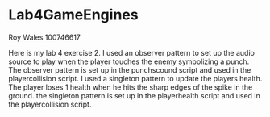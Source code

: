 # Lab4GameEngines

Roy Wales
100746617

Here is my lab 4 exercise 2.
I used an observer pattern to set up the audio source to play when the player touches the enemy symbolizing a punch. The observer pattern is set up in the punchscound script and used in the playercollision script. I used a singleton pattern to update the players health. The player loses 1 health when he hits the sharp edges of the spike in the ground. the singleton pattern is set up in the playerhealth script and used in the playercollision script.
